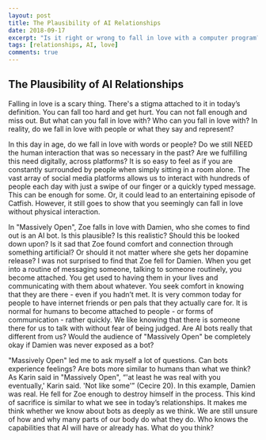 ```yaml
---
layout: post
title: The Plausibility of AI Relationships
date: 2018-09-17
excerpt: "Is it right or wrong to fall in love with a computer program?"
tags: [relationships, AI, love]
comments: true
---
```


## The Plausibility of AI Relationships

   Falling in love is a scary thing. There's a stigma attached to it in today’s definition. You can fall too hard and get hurt. You can not fall enough and miss out. But what can you fall in love with? Who can you fall in love with? In reality, do we fall in love with people or what they say and represent? 

   In this day in age, do we fall in love with words or people? Do we still NEED the human interaction that was so necessary in the past? Are we fulfilling this need digitally, across platforms? It is so easy to feel as if you are constantly surrounded by people when simply sitting in a room alone. The vast array of social media platforms allows us to interact with hundreds of people each day with just a swipe of our finger or a quickly typed message. This can be enough for some. Or, it could lead to an entertaining episode of Catfish. However, it still goes to show that you seemingly can fall in love without physical interaction.

   In "Massively Open", Zoe falls in love with Damien, who she comes to find out is an AI bot. Is this plausible? Is this realistic? Should this be looked down upon? Is it sad that Zoe found comfort and connection through something artificial? Or should it not matter where she gets her dopamine release? I was not surprised to find that Zoe fell for Damien. When you get into a routine of messaging someone, talking to someone routinely, you become attached. You get used to having them in your lives and communicating with them about whatever. You seek comfort in knowing that they are there - even if you hadn’t met. It is very common today for people to have internet friends or pen pals that they actually care for. It is normal for humans to become attached to people - or forms of communication - rather quickly. We like knowing that there is someone there for us to talk with without fear of being judged. Are AI bots really that different from us? Would the audience of "Massively Open" be completely okay if Damien was never exposed as a bot? 

   "Massively Open" led me to ask myself a lot of questions. Can bots experience feelings? Are bots more similar to humans than what we think? As Karin said in "Massively Open", “'at least he was real with you eventually,' Karin said. 'Not like some'” (Cecire 20). In this example, Damien was real. He fell for Zoe enough to destroy himself in the process. This kind of sacrifice is similar to what we see in today’s relationships. It makes me think whether we know about bots as deeply as we think. We are still unsure of how and why many parts of our body do what they do. Who knows the capabilities that AI will have or already has. What do you think?

